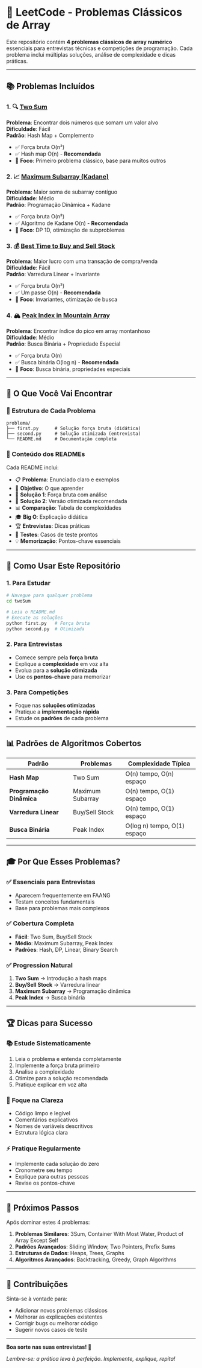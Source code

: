# 🚀 LeetCode - Problemas Clássicos de Array

Este repositório contém **4 problemas clássicos de array numérico** essenciais para entrevistas técnicas e competições de programação. Cada problema inclui múltiplas soluções, análise de complexidade e dicas práticas.

---

## 📚 Problemas Incluídos

### 1. 🔍 [Two Sum](./twoSum/)
**Problema**: Encontrar dois números que somam um valor alvo  
**Dificuldade**: Fácil  
**Padrão**: Hash Map + Complemento

- ✅ Força bruta O(n²) 
- ✅ Hash map O(n) - **Recomendada**
- 🎯 **Foco**: Primeiro problema clássico, base para muitos outros

### 2. 📈 [Maximum Subarray (Kadane)](./maximumSubarray/)
**Problema**: Maior soma de subarray contíguo  
**Dificuldade**: Médio  
**Padrão**: Programação Dinâmica + Kadane

- ✅ Força bruta O(n²)
- ✅ Algoritmo de Kadane O(n) - **Recomendada**
- 🎯 **Foco**: DP 1D, otimização de subproblemas

### 3. 💰 [Best Time to Buy and Sell Stock](./bestTimeToBuyAndSellStock/)
**Problema**: Maior lucro com uma transação de compra/venda  
**Dificuldade**: Fácil  
**Padrão**: Varredura Linear + Invariante

- ✅ Força bruta O(n²)
- ✅ Um passe O(n) - **Recomendada**
- 🎯 **Foco**: Invariantes, otimização de busca

### 4. 🏔️ [Peak Index in Mountain Array](./peakIndexInMountainArray/)
**Problema**: Encontrar índice do pico em array montanhoso  
**Dificuldade**: Médio  
**Padrão**: Busca Binária + Propriedade Especial

- ✅ Força bruta O(n)
- ✅ Busca binária O(log n) - **Recomendada**
- 🎯 **Foco**: Busca binária, propriedades especiais

---

## 🎯 O Que Você Vai Encontrar

### 📁 Estrutura de Cada Problema

```
problema/
├── first.py      # Solução força bruta (didática)
├── second.py     # Solução otimizada (entrevista)
└── README.md     # Documentação completa
```

### 📖 Conteúdo dos READMEs

Cada README inclui:

- 📋 **Problema**: Enunciado claro e exemplos
- 🎯 **Objetivo**: O que aprender
- 💪 **Solução 1**: Força bruta com análise
- 🚀 **Solução 2**: Versão otimizada recomendada
- 📊 **Comparação**: Tabela de complexidades
- 🎓 **Big O**: Explicação didática
- 🏆 **Entrevistas**: Dicas práticas
- 🧪 **Testes**: Casos de teste prontos
- 💡 **Memorização**: Pontos-chave essenciais

---

## 🚀 Como Usar Este Repositório

### 1. **Para Estudar**
```bash
# Navegue para qualquer problema
cd twoSum

# Leia o README.md
# Execute as soluções
python first.py   # Força bruta
python second.py  # Otimizada
```

### 2. **Para Entrevistas**
- Comece sempre pela **força bruta**
- Explique a **complexidade** em voz alta
- Evolua para a **solução otimizada**
- Use os **pontos-chave** para memorizar

### 3. **Para Competições**
- Foque nas **soluções otimizadas**
- Pratique a **implementação rápida**
- Estude os **padrões** de cada problema

---

## 📊 Padrões de Algoritmos Cobertos

| Padrão | Problemas | Complexidade Típica |
|--------|-----------|-------------------|
| **Hash Map** | Two Sum | O(n) tempo, O(n) espaço |
| **Programação Dinâmica** | Maximum Subarray | O(n) tempo, O(1) espaço |
| **Varredura Linear** | Buy/Sell Stock | O(n) tempo, O(1) espaço |
| **Busca Binária** | Peak Index | O(log n) tempo, O(1) espaço |

---

## 🎓 Por Que Esses Problemas?

### ✅ **Essenciais para Entrevistas**
- Aparecem frequentemente em FAANG
- Testam conceitos fundamentais
- Base para problemas mais complexos

### ✅ **Cobertura Completa**
- **Fácil**: Two Sum, Buy/Sell Stock
- **Médio**: Maximum Subarray, Peak Index
- **Padrões**: Hash, DP, Linear, Binary Search

### ✅ **Progression Natural**
1. **Two Sum** → Introdução a hash maps
2. **Buy/Sell Stock** → Varredura linear
3. **Maximum Subarray** → Programação dinâmica
4. **Peak Index** → Busca binária

---

## 🏆 Dicas para Sucesso

### 📚 **Estude Sistematicamente**
1. Leia o problema e entenda completamente
2. Implemente a força bruta primeiro
3. Analise a complexidade
4. Otimize para a solução recomendada
5. Pratique explicar em voz alta

### 🎯 **Foque na Clareza**
- Código limpo e legível
- Comentários explicativos
- Nomes de variáveis descritivos
- Estrutura lógica clara

### ⚡ **Pratique Regularmente**
- Implemente cada solução do zero
- Cronometre seu tempo
- Explique para outras pessoas
- Revise os pontos-chave

---

## 🔗 Próximos Passos

Após dominar estes 4 problemas:

1. **Problemas Similares**: 3Sum, Container With Most Water, Product of Array Except Self
2. **Padrões Avançados**: Sliding Window, Two Pointers, Prefix Sums
3. **Estruturas de Dados**: Heaps, Trees, Graphs
4. **Algoritmos Avançados**: Backtracking, Greedy, Graph Algorithms

---

## 📝 Contribuições

Sinta-se à vontade para:
- Adicionar novos problemas clássicos
- Melhorar as explicações existentes
- Corrigir bugs ou melhorar código
- Sugerir novos casos de teste

---

**Boa sorte nas suas entrevistas! 🚀**

*Lembre-se: a prática leva à perfeição. Implemente, explique, repita!*
